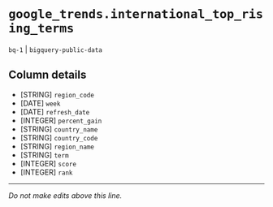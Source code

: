 # `google_trends.international_top_rising_terms`
`bq-1` | `bigquery-public-data`

## Column details
* [STRING]    `region_code`
* [DATE]      `week`
* [DATE]      `refresh_date`
* [INTEGER]   `percent_gain`
* [STRING]    `country_name`
* [STRING]    `country_code`
* [STRING]    `region_name`
* [STRING]    `term`
* [INTEGER]   `score`
* [INTEGER]   `rank`

-------------------------------------------------------------------------------
*Do not make edits above this line.*
